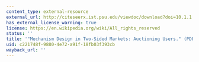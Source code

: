 ```yaml
---
content_type: external-resource
external_url: http://citeseerx.ist.psu.edu/viewdoc/download?doi=10.1.1.169.3618&rep=rep1&type=pdf
has_external_license_warning: true
license: https://en.wikipedia.org/wiki/All_rights_reserved
status: ''
title: '"Mechanism Design in Two-Sided Markets: Auctioning Users." (PDF)'
uid: c221748f-9880-4e72-a91f-18fb03f393cb
wayback_url: ''
---
```

